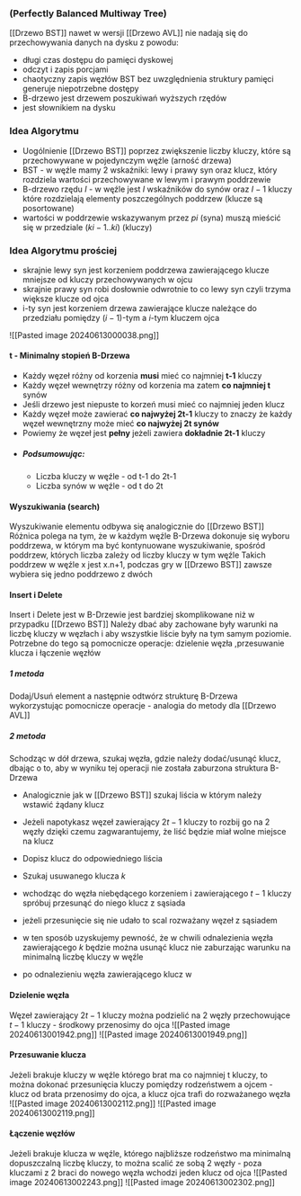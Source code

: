 ### (Perfectly Balanced Multiway Tree)
[[Drzewo BST]] nawet w wersji [[Drzewo AVL]] nie nadają się do przechowywania danych na dysku z powodu:
- długi czas dostępu do pamięci dyskowej
- odczyt i zapis porcjami
- chaotyczny zapis węzłów BST bez uwzględnienia struktury pamięci generuje niepotrzebne dostępy
- B-drzewo jest drzewem poszukiwań wyższych rzędów
- jest słownikiem na dysku

### Idea Algorytmu
- Uogólnienie [[Drzewo BST]] poprzez zwiększenie liczby kluczy, które są przechowywane w pojedynczym węźle (arność drzewa)
- BST - w węźle mamy 2 wskaźniki: lewy i prawy syn oraz klucz, który rozdziela wartości przechowywane w lewym i prawym poddrzewie
- B-drzewo rzędu $I$ - w węźle jest $I$ wskaźników do synów oraz $I-1$ kluczy które rozdzielają elementy poszczególnych poddrzew (klucze są posortowane)
- wartości w poddrzewie wskazywanym przez $pi$ (syna) muszą mieścić się w przedziale $(ki-1..ki)$ (kluczy)
### Idea Algorytmu prościej
- skrajnie lewy syn jest korzeniem poddrzewa zawierającego klucze mniejsze od kluczy przechowywanych w ojcu
- skrajnie prawy syn robi dosłownie odwrotnie to co lewy syn czyli trzyma większe klucze od ojca
- i-ty syn jest korzeniem drzewa zawierające klucze należące do przedziału pomiędzy $(i-1)$-tym a $i$-tym kluczem ojca

![[Pasted image 20240613000038.png]]

#### t - Minimalny stopień B-Drzewa
- Każdy węzeł różny od korzenia **musi** mieć co najmniej **t-1** kluczy
- Każdy węzeł wewnętrzy różny od korzenia ma zatem **co najmniej t** synów
- Jeśli drzewo jest niepuste to korzeń musi mieć co najmniej jeden klucz
- Każdy węzeł może zawierać **co najwyżej 2t-1** kluczy to znaczy że każdy węzeł wewnętrzny może mieć **co najwyżej 2t synów**
- Powiemy że węzeł jest **pełny** jeżeli zawiera **dokładnie 2t-1** kluczy
- ##### Podsumowując:
	- Liczba kluczy w węźle - od t-1 do 2t-1
	- Liczba synów w węźle - od t do 2t

#### Wyszukiwania (search)
Wyszukiwanie elementu odbywa się analogicznie do [[Drzewo BST]]
Różnica polega na tym, że w każdym węźle B-Drzewa dokonuje się wyboru poddrzewa, w którym ma być kontynuowane wyszukiwanie, spośród poddrzew, których liczba zależy od liczby kluczy w tym węźle
Takich poddrzew w węźle x jest x.n+1, podczas gry w [[Drzewo BST]] zawsze wybiera się jedno poddrzewo z dwóch

#### Insert i Delete
Insert i Delete jest w B-Drzewie jest bardziej skomplikowane niż w przypadku [[Drzewo BST]]
Należy dbać aby zachowane były warunki na liczbę kluczy w węzłach i aby wszystkie liście były na tym samym poziomie.
Potrzebne do tego są pomocnicze operacje: dzielenie węzła ,przesuwanie klucza i łączenie węzłów

##### 1 metoda
Dodaj/Usuń element a następnie odtwórz strukturę B-Drzewa wykorzystując pomocnicze operacje - analogia do metody dla [[Drzewo AVL]]
##### 2 metoda
Schodząc w dół drzewa, szukaj węzła, gdzie należy dodać/usunąć klucz, dbając o to, aby w wyniku tej operacji nie została zaburzona struktura B-Drzewa
- Analogicznie jak w [[Drzewo BST]] szukaj liścia w którym należy wstawić żądany klucz
- Jeżeli napotykasz węzeł zawierający $2t-1$ kluczy to rozbij go na 2 węzły dzięki czemu zagwarantujemy, że liść będzie miał wolne miejsce na klucz
- Dopisz klucz do odpowiedniego liścia

- Szukaj usuwanego klucza $k$
- wchodząc do węzła niebędącego korzeniem i zawierającego $t-1$ kluczy spróbuj przesunąć do niego klucz z sąsiada
- jeżeli przesunięcie się nie udało to scal rozważany węzeł z sąsiadem
- w ten sposób uzyskujemy pewność, że w chwili odnalezienia węzła zawierającego $k$ będzie można usunąć klucz nie zaburzając warunku na minimalną liczbę kluczy w węźle
- po odnalezieniu węzła zawierającego klucz w

#### Dzielenie węzła
Węzeł zawierający $2t-1$ kluczy można podzielić na 2 węzły przechowujące $t-1$ kluczy - środkowy przenosimy do ojca
![[Pasted image 20240613001942.png]]
![[Pasted image 20240613001949.png]]

#### Przesuwanie klucza
Jeżeli brakuje kluczy w węźle którego brat ma co najmniej t kluczy, to można dokonać przesunięcia kluczy pomiędzy rodzeństwem a ojcem - klucz od brata przenosimy do ojca, a klucz ojca trafi do rozważanego węzła
![[Pasted image 20240613002112.png]]
![[Pasted image 20240613002119.png]]

#### Łączenie węzłów
Jeżeli brakuje klucza w węźle, którego najbliższe rodzeństwo ma minimalną dopuszczalną liczbę kluczy, to można scalić ze sobą 2 węzły - poza kluczami z 2 braci do nowego węzła wchodzi jeden klucz od ojca
![[Pasted image 20240613002243.png]]
![[Pasted image 20240613002302.png]]

